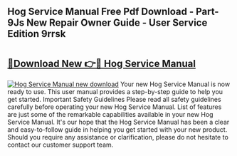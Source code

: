 ## Hog Service Manual Free Pdf Download - Part-9Js New Repair Owner Guide - User Service Edition 9rrsk

# <h2><a href="http://bc61888.oget.top/?id=Hog+Service+Manual">🔗Download New 👉🔴 Hog Service Manual</a></h2>

[![Hog Service Manual new download](https://i.imgur.com/5g1atiW.png)](http://bc61888.oget.top/?id=Hog+Service+Manual)
Your new Hog Service Manual is now ready to use. This user manual provides a step-by-step guide to help you get started. Important Safety Guidelines Please read all safety guidelines carefully before operating your new Hog Service Manual. List of features are just some of the remarkable capabilities available in your new Hog Service Manual. It's our hope that the Hog Service Manual has been a clear and easy-to-follow guide in helping you get started with your new product. Should you require any assistance or clarification, please do not hesitate to contact our customer support team.
